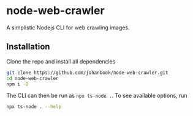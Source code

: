 # node-web-crawler

A simplistic Nodejs CLI for web crawling images.

## Installation

Clone the repo and install all dependencies

```sh
git clone https://github.com/johanbook/node-web-crawler.git
cd node-web-crawler
npm i -D
```

The CLI can then be run as `npx ts-node .`. To see available options, run

```sh
npx ts-node . --help
```
